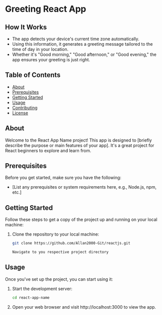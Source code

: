 # Greeting React App

## How It Works

- The app detects your device's current time zone automatically.
- Using this information, it generates a greeting message tailored to the time of day in your location.
- Whether it's "Good morning," "Good afternoon," or "Good evening," the app ensures your greeting is just right.

## Table of Contents

- [About](#about)
- [Prerequisites](#prerequisites)
- [Getting Started](#getting-started)
- [Usage](#usage)
- [Contributing](#contributing)
- [License](#license)

## About

Welcome to the React App Name project! This app is designed to [briefly describe the purpose or main features of your app]. It's a great project for React beginners to explore and learn from.

## Prerequisites

Before you get started, make sure you have the following:

- [List any prerequisites or system requirements here, e.g., Node.js, npm, etc.]

## Getting Started

Follow these steps to get a copy of the project up and running on your local machine:

1. Clone the repository to your local machine:

   ```bash
   git clone https://github.com/Allan2000-Git/reactjs.git

   Navigate to you respective project directory

## Usage
Once you've set up the project, you can start using it:
1. Start the development server:
    ```bash
   cd react-app-name
3. Open your web browser and visit http://localhost:3000 to view the app.

